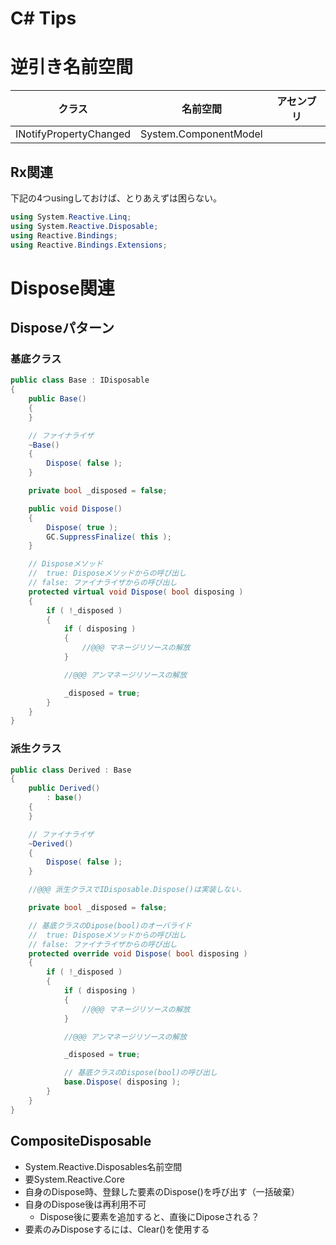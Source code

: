 # C# Tips

# 逆引き名前空間

|クラス|名前空間|アセンブリ|
|---|---|---|
|INotifyPropertyChanged|System.ComponentModel||

## Rx関連

下記の4つusingしておけば、とりあえずは困らない。

```cs
using System.Reactive.Linq;
using System.Reactive.Disposable;
using Reactive.Bindings;
using Reactive.Bindings.Extensions;
```

# Dispose関連

## Disposeパターン 

### 基底クラス

```cs {.line-numbers}
public class Base : IDisposable
{
    public Base()
    {
    }

    // ファイナライザ
    ~Base()
    {
        Dispose( false );
    }

    private bool _disposed = false;

    public void Dispose()
    {
        Dispose( true );
        GC.SuppressFinalize( this );
    }

    // Disposeメソッド
    //  true: Disposeメソッドからの呼び出し
    // false: ファイナライザからの呼び出し
    protected virtual void Dispose( bool disposing )
    {
        if ( !_disposed )
        {
            if ( disposing )
            {
                //@@@ マネージリソースの解放
            }

            //@@@ アンマネージリソースの解放

            _disposed = true;
        }
    }
}
```

### 派生クラス

```cs {.line-numbers}
public class Derived : Base
{
    public Derived()
        : base()
    {
    }

    // ファイナライザ
    ~Derived()
    {
        Dispose( false );
    }

    //@@@ 派生クラスでIDisposable.Dispose()は実装しない.

    private bool _disposed = false;

    // 基底クラスのDipose(bool)のオーバライド
    //  true: Disposeメソッドからの呼び出し
    // false: ファイナライザからの呼び出し
    protected override void Dispose( bool disposing )
    {
        if ( !_disposed )
        {
            if ( disposing )
            {
                //@@@ マネージリソースの解放
            }

            //@@@ アンマネージリソースの解放

            _disposed = true;

            // 基底クラスのDispose(bool)の呼び出し
            base.Dispose( disposing );
        }
    }
}
```

## CompositeDisposable

- System.Reactive.Disposables名前空間
- 要System.Reactive.Core
- 自身のDispose時、登録した要素のDispose()を呼び出す（一括破棄）
- 自身のDispose後は再利用不可
    - Dispose後に要素を追加すると、直後にDiposeされる？
- 要素のみDisposeするには、Clear()を使用する
